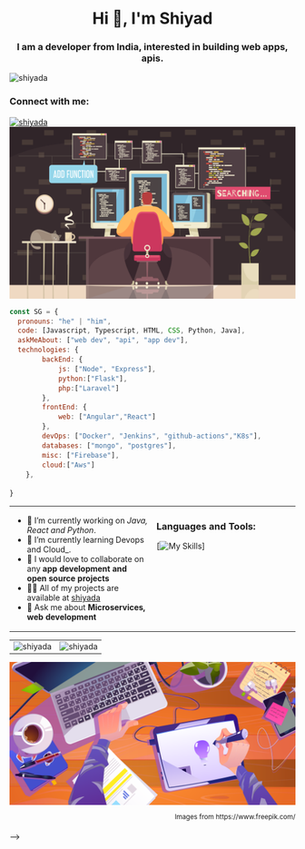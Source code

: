 <h1 align="center"> Hi 👋, I'm Shiyad</h1>
<h3 align="center">I am a developer from India, interested in building web apps, apis.</h3>
<p align="left"> <img src="https://komarev.com/ghpvc/?username=shiyada&label=Profile%20views&color=0e75b6&style=flat" alt="shiyada" /> </p>
<div>
<h3 align="left">Connect with me:</h3>
<script src="https://platform.linkedin.com/badges/js/profile.js" async defer type="text/javascript"></script>
<a href="https://dev.to/dhruvaraju" target="blank"><img align="center" src="https://cdn.jsdelivr.net/npm/simple-icons@3.0.1/icons/dev-dot-to.svg" alt="shiyada" height="30" width="40" /></a>
</div>
<img align="center" src="https://raw.githubusercontent.com/Dhruvaraju/Dhruvaraju/main/programmer.svg" alt="developer image" />

```javascript
const SG = {
  pronouns: "he" | "him",
  code: [Javascript, Typescript, HTML, CSS, Python, Java],
  askMeAbout: ["web dev", "api", "app dev"],
  technologies: {
        backEnd: {
            js: ["Node", "Express"],
            python:["Flask"],
            php:["Laravel"]
        },
        frontEnd: {
            web: ["Angular","React"]
        },
        devOps: ["Docker", "Jenkins", "github-actions","K8s"],
        databases: ["mongo", "postgres"],
        misc: ["Firebase"],
        cloud:["Aws"]
    },
 
}
```

<table>
<tr>
<td valign="top" width="50%">
  
- 🔭 I’m currently working on _Java, React and Python_.
- 🌱 I’m currently learning Devops and Cloud_.
- 👯 I would love to collaborate on any **app development and open source projects**
- 👨‍💻 All of my projects are available at [shiyada](https://github.com/shiyada?tab=repositories)
- 💬 Ask me about **Microservices, web development**
</td>
<td valign="top" width="50%">
<div>
<h3 align="left">Languages and Tools:</h3>
  
[![My Skills](https://skills.thijs.gg/icons?i=js,html,css,java,react,angular,typescript,nodejs,express,py,flask,laravel,latex,mongo,postgres,mysql,androidstudio,arduino,git,github,jenkins,docker,k8s,aws,gcp,linux)]
</div>

</td></tr>
</table>
  
<table>
<tr>
<td>

<img align="left" src="https://github-readme-stats.vercel.app/api?username=shiyada&show_icons=true&locale=en&theme=default" alt="shiyada" />
</td>
<td>
<img align="right" src="https://github-readme-stats.vercel.app/api/top-langs?username=shiyada&show_icons=true&locale=en&layout=compact" alt="shiyada" /> 
</td>
</tr>
</table>
<img align="center" src="https://raw.githubusercontent.com/shiyada/shiyada/main/working.svg" alt="developer image" />
</div>
<p align="right"><sup>Images from https://www.freepik.com/</sup></p>

<!-- - 🔭 I’m currently working on ...
- 🌱 I’m currently learning ...
- 👯 I’m looking to collaborate on ...
- 🤔 I’m looking for help with ...
- 💬 Ask me about ...
- 📫 How to reach me: ...
- 😄 Pronouns: ...
- ⚡ Fun fact: ...
--> -->